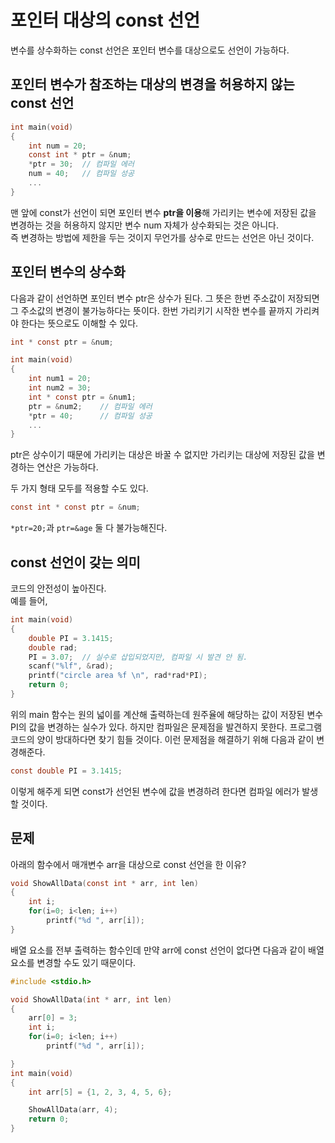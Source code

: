 # 포인터 대상의 const 선언  

변수를 상수화하는 const 선언은 포인터 변수를 대상으로도 선언이 가능하다.  

## 포인터 변수가 참조하는 대상의 변경을 허용하지 않는 const 선언  

```c
int main(void)
{
    int num = 20;
    const int * ptr = &num;
    *ptr = 30;  // 컴파일 에러  
    num = 40;   // 컴파일 성공
    ...
}
```
맨 앞에 const가 선언이 되면 포인터 변수 **ptr을 이용**해 가리키는 변수에 저장된 값을 변경하는 것을 허용하지 않지만 변수 num 자체가 상수화되는 것은 아니다.  
즉 변경하는 방법에 제한을 두는 것이지 무언가를 상수로 만드는 선언은 아닌 것이다.  

## 포인터 변수의 상수화  

다음과 같이 선언하면 포인터 변수 ptr은 상수가 된다. 그 뜻은 한번 주소값이 저장되면 그 주소값의 변경이 불가능하다는 뜻이다. 한번 가리키기 시작한 변수를 끝까지 가리켜야 한다는 뜻으로도 이해할 수 있다. 
```c
int * const ptr = &num;
```   

```c
int main(void)
{
    int num1 = 20;
    int num2 = 30;
    int * const ptr = &num1;
    ptr = &num2;    // 컴파일 에러
    *ptr = 40;      // 컴파일 성공
    ...
}
```
ptr은 상수이기 때문에 가리키는 대상은 바꿀 수 없지만 가리키는 대상에 저장된 값을 변경하는 연산은 가능하다.  

두 가지 형태 모두를 적용할 수도 있다.  
```c
const int * const ptr = &num;
```
`*ptr=20;`과 `ptr=&age` 둘 다 불가능해진다.  


## const 선언이 갖는 의미  
코드의 안전성이 높아진다.  
예를 들어,
```c
int main(void)
{
    double PI = 3.1415;
    double rad;
    PI = 3.07;  // 실수로 삽입되었지만, 컴파일 시 발견 안 됨.
    scanf("%lf", &rad);
    printf("circle area %f \n", rad*rad*PI);
    return 0;
}
```  
위의 main 함수는 원의 넓이를 계산해 출력하는데 원주율에 해당하는 값이 저장된 변수 PI의 값을 변경하는 실수가 있다. 하지만 컴파일은 문제점을 발견하지 못한다. 프로그램 코드의 양이 방대하다면 찾기 힘들 것이다. 이런 문제점을 해결하기 위해 다음과 같이 변경해준다.  
```c
const double PI = 3.1415;
```
이렇게 해주게 되면 const가 선언된 변수에 값을 변경하려 한다면 컴파일 에러가 발생할 것이다.   

## 문제  

아래의 함수에서 매개변수 arr을 대상으로 const 선언을 한 이유?
```c
void ShowAllData(const int * arr, int len)
{
    int i;
    for(i=0; i<len; i++)
        printf("%d ", arr[i]);
}
```  
배열 요소를 전부 출력하는 함수인데 만약 arr에 const 선언이 없다면 다음과 같이 배열 요소를 변경할 수도 있기 때문이다.  
```c
#include <stdio.h>

void ShowAllData(int * arr, int len)
{
    arr[0] = 3;
    int i;
    for(i=0; i<len; i++)
        printf("%d ", arr[i]);

}
int main(void)
{
    int arr[5] = {1, 2, 3, 4, 5, 6};

    ShowAllData(arr, 4);
    return 0;
}
```
